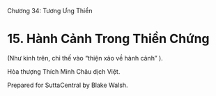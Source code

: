  

Chương 34: Tương Ưng Thiền

# 15\. Hành Cảnh Trong Thiền Chứng

(Như kinh trên, chỉ thế vào “thiện xảo về hành cảnh” ).

Hòa thượng Thích Minh Châu dịch Việt.

Prepared for SuttaCentral by Blake Walsh.